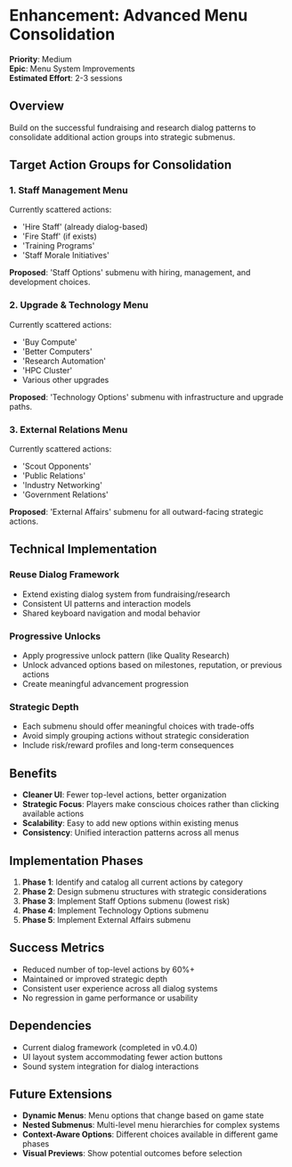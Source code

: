# Enhancement: Advanced Menu Consolidation

**Priority**: Medium  
**Epic**: Menu System Improvements  
**Estimated Effort**: 2-3 sessions

## Overview
Build on the successful fundraising and research dialog patterns to consolidate additional action groups into strategic submenus.

## Target Action Groups for Consolidation

### 1. Staff Management Menu
Currently scattered actions:
- 'Hire Staff' (already dialog-based)
- 'Fire Staff' (if exists)
- 'Training Programs' 
- 'Staff Morale Initiatives'

**Proposed**: 'Staff Options' submenu with hiring, management, and development choices.

### 2. Upgrade & Technology Menu  
Currently scattered actions:
- 'Buy Compute'
- 'Better Computers'
- 'Research Automation'
- 'HPC Cluster'
- Various other upgrades

**Proposed**: 'Technology Options' submenu with infrastructure and upgrade paths.

### 3. External Relations Menu
Currently scattered actions:
- 'Scout Opponents'  
- 'Public Relations'
- 'Industry Networking'
- 'Government Relations'

**Proposed**: 'External Affairs' submenu for all outward-facing strategic actions.

## Technical Implementation

### Reuse Dialog Framework
- Extend existing dialog system from fundraising/research
- Consistent UI patterns and interaction models
- Shared keyboard navigation and modal behavior

### Progressive Unlocks
- Apply progressive unlock pattern (like Quality Research)
- Unlock advanced options based on milestones, reputation, or previous actions
- Create meaningful advancement progression

### Strategic Depth
- Each submenu should offer meaningful choices with trade-offs
- Avoid simply grouping actions without strategic consideration
- Include risk/reward profiles and long-term consequences

## Benefits
- **Cleaner UI**: Fewer top-level actions, better organization
- **Strategic Focus**: Players make conscious choices rather than clicking available actions
- **Scalability**: Easy to add new options within existing menus
- **Consistency**: Unified interaction patterns across all menus

## Implementation Phases
1. **Phase 1**: Identify and catalog all current actions by category
2. **Phase 2**: Design submenu structures with strategic considerations
3. **Phase 3**: Implement Staff Options submenu (lowest risk)
4. **Phase 4**: Implement Technology Options submenu
5. **Phase 5**: Implement External Affairs submenu

## Success Metrics
- Reduced number of top-level actions by 60%+
- Maintained or improved strategic depth
- Consistent user experience across all dialog systems
- No regression in game performance or usability

## Dependencies
- Current dialog framework (completed in v0.4.0)
- UI layout system accommodating fewer action buttons
- Sound system integration for dialog interactions

## Future Extensions
- **Dynamic Menus**: Menu options that change based on game state
- **Nested Submenus**: Multi-level menu hierarchies for complex systems  
- **Context-Aware Options**: Different choices available in different game phases
- **Visual Previews**: Show potential outcomes before selection
